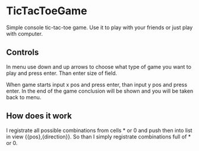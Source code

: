 # TicTacToeGame
Simple console tic-tac-toe game. Use it to play with your friends or just play with computer.

## Controls
In menu use down and up arrows to choose what type of game you want to play and press enter. Than enter size of field.

When game starts input x pos and press enter, than input y pos and press enter. In the end of the game conclusion will be shown and you will be taken back to menu.

## How does it work
I registrate all possible combinations from cells * or 0 and push then into list in view {{pos},{direction}}. So than I simply registrate combinations full of * or 0.


